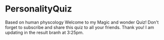 # PersonalityQuiz
Based on human physcology
Welcome to my Magic and wonder Quiz! Don't forget to subscribe and share this quiz to all your friends.
Thank you!
I am updating in the result branh at 3:25pm.
